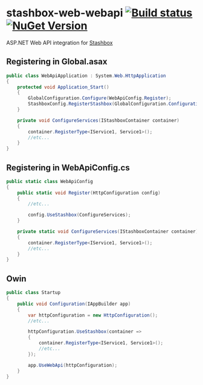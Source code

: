 # stashbox-web-webapi [![Build status](https://ci.appveyor.com/api/projects/status/3c4fv3c94f9cpfa1/branch/master?svg=true)](https://ci.appveyor.com/project/pcsajtai/stashbox-web-webapi/branch/master) [![NuGet Version](https://buildstats.info/nuget/Stashbox.Web.WebApi)](https://www.nuget.org/packages/Stashbox.Web.WebApi/)
ASP.NET Web API integration for [Stashbox](https://github.com/z4kn4fein/stashbox)

## Registering in Global.asax
```c#
public class WebApiApplication : System.Web.HttpApplication
{
    protected void Application_Start()
    {
        GlobalConfiguration.Configure(WebApiConfig.Register);
        StashboxConfig.RegisterStashbox(GlobalConfiguration.Configuration, this.ConfigureServices);
    }

    private void ConfigureServices(IStashboxContainer container)
    {
        container.RegisterType<IService1, Service1>();
        //etc...
    }
}
```
## Registering in WebApiConfig.cs
```c#
public static class WebApiConfig
{
    public static void Register(HttpConfiguration config)
    {
        //etc...

        config.UseStashbox(ConfigureServices);
    }

    private static void ConfigureServices(IStashboxContainer container)
    {
        container.RegisterType<IService1, Service1>();
        //etc...
    }
}
```
## Owin
```c#
public class Startup
{
    public void Configuration(IAppBuilder app)
    {
        var httpConfiguration = new HttpConfiguration();
        //etc...

        httpConfiguration.UseStashbox(container => 
        {
            container.RegisterType<IService1, Service1>();
            //etc...
        });

        app.UseWebApi(httpConfiguration);
    }
}
```
